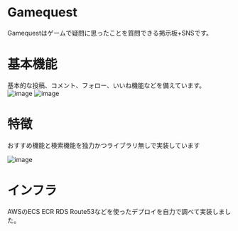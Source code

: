 # Gamequest

Gamequestはゲームで疑問に思ったことを質問できる掲示板+SNSです。

# 基本機能
基本的な投稿、コメント、フォロー、いいね機能などを備えています。
![image](https://user-images.githubusercontent.com/65850089/111410978-1b7e5e80-871d-11eb-801f-dd97d36683c3.png)
![image](https://user-images.githubusercontent.com/65850089/111411108-52547480-871d-11eb-801b-eb43002a4969.png)

# 特徴
おすすめ機能と検索機能を独力かつライブラリ無しで実装しています

![image](https://user-images.githubusercontent.com/65850089/111411519-0e15a400-871e-11eb-90da-52c00b434265.png)

# インフラ
AWSのECS ECR RDS Route53などを使ったデプロイを自力で調べて実装しました。

